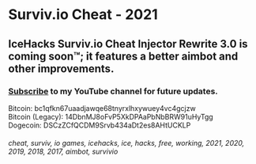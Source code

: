 # Surviv.io Cheat - 2021
## IceHacks Surviv.io Cheat Injector Rewrite 3.0 is coming soon™; it features a better aimbot and other improvements.

### [Subscribe](https://www.youtube.com/c/IceHacks?sub_confirmation=1) to my YouTube channel for future updates.

Bitcoin: bc1qfkn67uaadjawqe68tnyrxlhxywuey4vc4gcjzw<br>
Bitcoin (Legacy): 14DbnMJ8oFvP5XkDPAaPbNbBRW91uHyTgg<br>
Dogecoin: DSCzZCfQCDM9Srvb434aDt2es8AHtUCKLP

###### cheat, surviv, io games, icehacks, ice, hacks, free, working, 2021, 2020, 2019, 2018, 2017, aimbot, survivio
